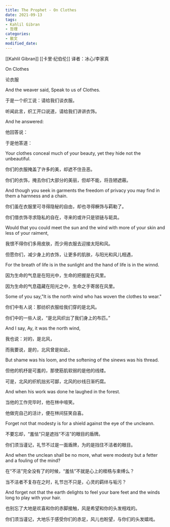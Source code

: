```yaml
---
title: The Prophet - On Clothes
date: 2021-09-13
tags: 
- Kahlil Gibran
- 哲理
categories:
- 散文
modified_date: 
---
```


[[Kahlil Gibran]] [[卡里·纪伯伦]]
译者：冰心/李家真

On Clothes

论衣服

And the weaver said, Speak to us of Clothes.

于是一个织工说：请给我们谈衣服。

听闻此言，织工开口说道，请给我们讲讲衣饰。

And he answered:

他回答说：

于是他答道：

Your clothes conceal much of your beauty, yet they hide not the unbeautiful.

你们的衣服掩盖了许多的美，却遮不住丑恶。

你们的衣饰，掩去你们大部分的美丽，但却不能，将丑陋遮蔽。

And though you seek in garments the freedom of privacy you may find in them a harnness and a chain.

你们虽在衣服里可寻得隐秘的自由，却也寻得橛饰与羁勒了。

你们借衣饰寻求隐私的自在，寻来的或许只是锁链与轭具。

Would that you could meet the sun and the wind with more of your skin and less of your raiment,

我恨不得你们多用皮肤，而少用衣服去迎接太阳和风。

但愿你们，减少身上的衣饰，让更多的肌肤，与阳光和风儿相遇，

For the breath of life is in the sunlight and the hand of life is in the winnd.

因为生命的气息是在阳光中，生命的把握是在风里。

因为生命的气息蕴藏在阳光之中，生命之手寄居在风里。

Some of you say,"It is the north wind who has woven the clothes to wear."

你们中有人说：那纺织衣服给我们穿的是北风。

你们中的一些人说，“是北风织出了我们身上的布匹。”

And I say, Ay, it was the north wind,

我也说：对的，是北风，

而我要说，是的，北风曾是如此，

But shame was his loom, and the softening of the sinews was his thread.

但他的机杼是可羞的，那使筋肌软弱的是他的线缕。

可是，北风的织机拙劣可鄙，北风的纱线日渐朽腐。

And when his work was done he laughed in the forest.

当他的工作完毕时，他在林中喧笑。

他做完自己的活计，便在林间狂笑自喜。

Forget not that modesty is for a shield against the eye of the uncleann.

不要忘却，“羞怯”只是遮挡“不洁”的眼目的盾牌。

你们须当谨记，礼节不过是一面盾牌，为的是挡住不洁者的眼目。

And when the unclean shall be no more, what were modesty but a fetter and a fouling of the mind?

在“不洁”完全没有了的时候，“羞怯”不就是心上的桎梏与束缚么？

当不洁者不复存在之时，礼节岂不只是，心灵的羁绊与垢污？

And forget not that the earth delights to feel your bare feet and the winds long to play with your hair.

也别忘了大地是欢喜和你的赤脚接触，风是希望和你的头发相戏的。

你们须当谨记，大地乐于感受你们的赤足，风儿也盼望，与你们的头发嬉戏。

